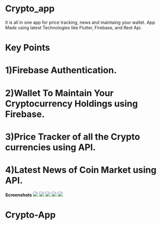 
# Crypto_app
 It is all in one app for price tracking, news and maintaing your wallet.
 App Made using latest Technologies like Flutter, Firebase, and Rest Api. 

#  Key Points
# 1)Firebase Authentication.
# 2)Wallet To Maintain Your Cryptocurrency Holdings using Firebase.
# 3)Price Tracker of all the Crypto currencies using API.
# 4)Latest News of Coin Market using API.    

**Screenshots**
![](lib/images/Login.jpg)
![](lib/images/Price%20Tracker.jpg)
![](lib/images/News.jpg)
![](lib/images/Wallet.jpg)
![](lib/images/Wallet%202.jpg)

# Crypto-App
